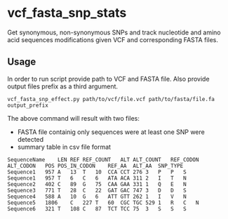 # vcf_fasta_snp_stats
Get synonymous, non-synonymous SNPs and track nucleotide and amino acid sequences modifications given VCF and corresponding FASTA files.

## Usage
In order to run script provide path to VCF and FASTA file. Also provide output files prefix as a third argument.
```
vcf_fasta_snp_effect.py path/to/vcf/file.vcf path/to/fasta/file.fa output_prefix
```

The above command will result with two files:
- FASTA file containig only sequences were at least one SNP were detected
- summary table in csv file format


```
SequenceName	LEN	REF	REF_COUNT	ALT	ALT_COUNT	REF_CODON	ALT_CODON	POS	POS_IN_CODON	REF_AA	ALT_AA	SNP_TYPE
Sequence1	957	A	13	T	10	CCA	CCT	276	3	P	P	S
Sequence1	957	T	6	C	6	ATA	ACA	311	2	I	T	N
Sequence2	402	C	89	G	75	CAA	GAA	331	1	Q	E	N
Sequence3	771	T	28	C	22	GAT	GAC	747	3	D	D	S
Sequence4	588	A	10	G	6	ATT	GTT	262	1	I	V	N
Sequence5	1806	C	227	T	60	CGC	TGC	529	1	R	C	N
Sequence6	321	T	108	C	87	TCT	TCC	75	3	S	S	S
```
